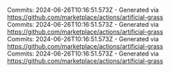 Commits: 2024-06-26T10:16:51.573Z - Generated via https://github.com/marketplace/actions/artificial-grass
<br>
Commits: 2024-06-26T10:16:51.573Z - Generated via https://github.com/marketplace/actions/artificial-grass
<br>
Commits: 2024-06-26T10:16:51.573Z - Generated via https://github.com/marketplace/actions/artificial-grass
<br>
Commits: 2024-06-26T10:16:51.573Z - Generated via https://github.com/marketplace/actions/artificial-grass
<br>
